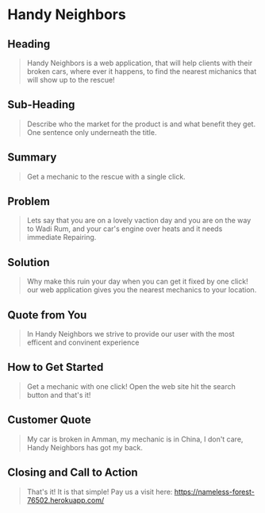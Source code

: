 <!-- Want your users to fall in love with your App? Well,Fall in love with your users. -Nooreddein Yousef
 -->
# Handy Neighbors #


## Heading ##
  > Handy Neighbors is a web application, that will help clients with their broken cars, where ever it happens, to find the nearest michanics that will show up to the rescue!

## Sub-Heading ##
  > Describe who the market for the product is and what benefit they get. One sentence only underneath the title.

## Summary ##
  > Get a mechanic to the rescue with a single click.

## Problem ##
  > Lets say that you are on a lovely vaction day and you are on the way to Wadi Rum, and your car's engine over heats and it needs immediate Repairing.

## Solution ##
  > Why make this ruin your day when you can get it fixed by one click!
  our web application gives you the nearest mechanics to your location.

## Quote from You ##
  >In Handy Neighbors we strive to provide our user with the most efficent and convinent experience

## How to Get Started ##
  > Get a mechanic with one click!
  Open the web site hit the search button and that's it!

## Customer Quote ##
  > My car is broken in Amman, my mechanic is in China, I don't care, Handy Neighbors has got my back.

## Closing and Call to Action ##
  > That's it! It is that simple!
  Pay us a visit here: https://nameless-forest-76502.herokuapp.com/

